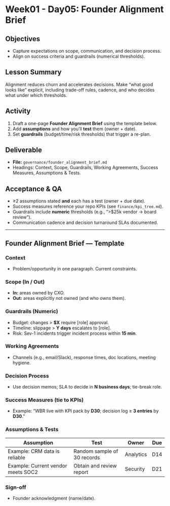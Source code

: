 # Week01 - Day05: Founder Alignment Brief

## Objectives
- Capture expectations on scope, communication, and decision process.
- Align on success criteria and guardrails (numerical thresholds).

## Lesson Summary
Alignment reduces churn and accelerates decisions. Make “what good looks like” explicit, including trade-off rules, cadence, and who decides what under which thresholds.

## Activity
1) Draft a one-page **Founder Alignment Brief** using the template below.  
2) Add **assumptions** and how you’ll **test** them (owner + date).  
3) Set **guardrails** (budget/time/risk thresholds) that trigger a re-plan.

## Deliverable
- **File:** `governance/founder_alignment_brief.md`  
- Headings: Context, Scope, Guardrails, Working Agreements, Success Measures, Assumptions & Tests.

## Acceptance & QA
- ≥2 assumptions stated **and** each has a test (owner + due date).  
- Success measures reference your repo KPIs (see `finance/kpi_tree.md`).  
- Guardrails include **numeric** thresholds (e.g., “>\$25k vendor → board review”).  
- Communication cadence and decision turnaround SLAs documented.

---

## Founder Alignment Brief — Template

### Context
- Problem/opportunity in one paragraph. Current constraints.

### Scope (In / Out)
- **In:** areas owned by CXO.  
- **Out:** areas explicitly not owned (and who owns them).

### Guardrails (Numeric)
- Budget: changes > **\$X** require [role] approval.  
- Timeline: slippage > **Y days** escalates to [role].  
- Risk: Sev-1 incidents trigger incident process within **15 min**.

### Working Agreements
- Channels (e.g., email/Slack), response times, doc locations, meeting hygiene.

### Decision Process
- Use decision memos; SLA to decide in **N business days**; tie-break role.

### Success Measures (tie to KPIs)
- Example: “WBR live with KPI pack by **D30**; decision log ≥ **3 entries** by **D30**.”

### Assumptions & Tests
| Assumption | Test | Owner | Due |
|---|---|---|---|
| Example: CRM data is reliable | Random sample of 30 records | Analytics | D14 |
| Example: Current vendor meets SOC2 | Obtain and review report | Security | D21 |

### Sign-off
- Founder acknowledgment (name/date).
